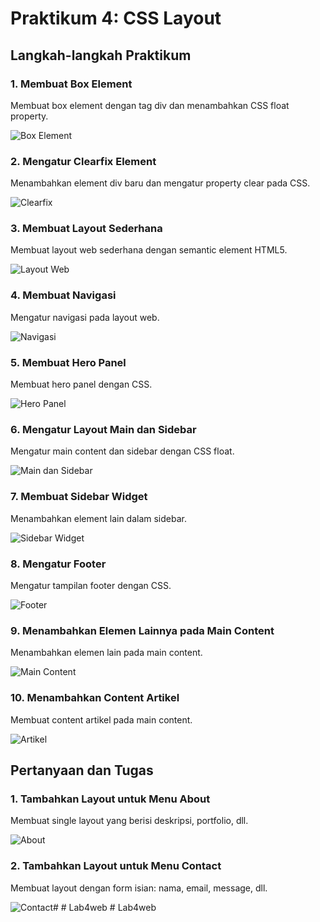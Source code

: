 # Praktikum 4: CSS Layout

## Langkah-langkah Praktikum

### 1. Membuat Box Element

Membuat box element dengan tag div dan menambahkan CSS float property.

![Box Element](screenshots/box-element.png)

### 2. Mengatur Clearfix Element

Menambahkan element div baru dan mengatur property clear pada CSS.

![Clearfix](screenshots/clearfix.png)

### 3. Membuat Layout Sederhana

Membuat layout web sederhana dengan semantic element HTML5.

![Layout Web](screenshots/layout-web.png)

### 4. Membuat Navigasi

Mengatur navigasi pada layout web.

![Navigasi](screenshots/navigasi.png)

### 5. Membuat Hero Panel

Membuat hero panel dengan CSS.

![Hero Panel](screenshots/hero-panel.png)

### 6. Mengatur Layout Main dan Sidebar

Mengatur main content dan sidebar dengan CSS float.

![Main dan Sidebar](screenshots/main-sidebar.png)

### 7. Membuat Sidebar Widget

Menambahkan element lain dalam sidebar.

![Sidebar Widget](screenshots/sidebar-widget.png)

### 8. Mengatur Footer

Mengatur tampilan footer dengan CSS.

![Footer](screenshots/footer.png)

### 9. Menambahkan Elemen Lainnya pada Main Content

Menambahkan elemen lain pada main content.

![Main Content](screenshots/main-content.png)

### 10. Menambahkan Content Artikel

Membuat content artikel pada main content.

![Artikel](screenshots/artikel.png)

## Pertanyaan dan Tugas

### 1. Tambahkan Layout untuk Menu About

Membuat single layout yang berisi deskripsi, portfolio, dll.

![About](screenshots/about.png)

### 2. Tambahkan Layout untuk Menu Contact

Membuat layout dengan form isian: nama, email, message, dll.

![Contact](screenshots/contact.png)#
#   L a b 4 w e b  
 #   L a b 4 w e b  
 